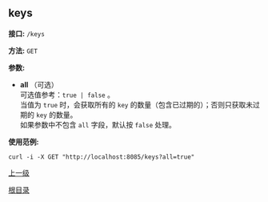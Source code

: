 keys
----------

**接口:** `/keys`

**方法:** `GET`

**参数:** 

*  **all** （可选）  
可选值参考：`true | false`  。  
当值为 `true` 时，会获取所有的 `key` 的数量（包含已过期的）；否则只获取未过期的 `key` 的数量。  
如果参数中不包含 `all` 字段，默认按 `false` 处理。

**使用范例:**

    curl -i -X GET "http://localhost:8085/keys?all=true"

[上一级](../hustdict.md)

[根目录](../../index.md)